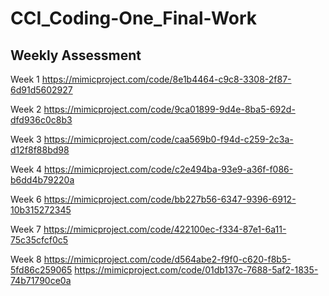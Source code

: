# CCI_Coding-One_Final-Work

<h2>Weekly Assessment</h2>

Week 1 https://mimicproject.com/code/8e1b4464-c9c8-3308-2f87-6d91d5602927

Week 2 https://mimicproject.com/code/9ca01899-9d4e-8ba5-692d-dfd936c0c8b3

Week 3 https://mimicproject.com/code/caa569b0-f94d-c259-2c3a-d12f8f88bd98

Week 4 https://mimicproject.com/code/c2e494ba-93e9-a36f-f086-b6dd4b79220a

Week 6 https://mimicproject.com/code/bb227b56-6347-9396-6912-10b315272345

Week 7 https://mimicproject.com/code/422100ec-f334-87e1-6a11-75c35cfcf0c5

Week 8 https://mimicproject.com/code/d564abe2-f9f0-c620-f8b5-5fd86c259065
       https://mimicproject.com/code/01db137c-7688-5af2-1835-74b71790ce0a

